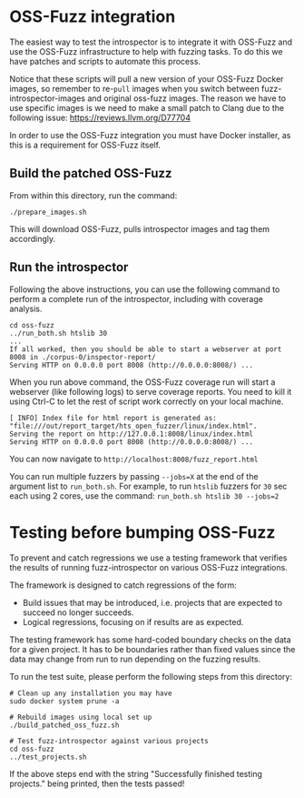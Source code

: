 # OSS-Fuzz integration

The easiest way to test the introspector is to integrate it with OSS-Fuzz
and use the OSS-Fuzz infrastructure to help with fuzzing tasks. To do this
we have patches and scripts to automate this process. 

Notice that these scripts will pull a new version of your OSS-Fuzz Docker
images, so remember to re-`pull` images when you switch between fuzz-introspector-images and original
oss-fuzz images. The reason we have to use specific images is we need to make
a small patch to Clang due to the following issue: https://reviews.llvm.org/D77704

In order to use the OSS-Fuzz integration you must have Docker installer, as this
is a requirement for OSS-Fuzz itself.

## Build the patched OSS-Fuzz
From within this directory, run the command:
```
./prepare_images.sh
```

This will download OSS-Fuzz, pulls introspector images and tag them accordingly.

## Run the introspector
Following the above instructions, you can use the following command to perform
a complete run of the introspector, including with coverage analysis.


```
cd oss-fuzz
../run_both.sh htslib 30
...
If all worked, then you should be able to start a webserver at port 8008 in ./corpus-0/inspector-report/
Serving HTTP on 0.0.0.0 port 8008 (http://0.0.0.0:8008/) ...
```

When you run above command, the OSS-Fuzz coverage run will start a webserver (like following logs) to
serve coverage reports. You need to kill it using Ctrl-C to let the rest of
script work correctly on your local machine.

```
[ INFO] Index file for html report is generated as:
"file:///out/report_target/hts_open_fuzzer/linux/index.html".
Serving the report on http://127.0.0.1:8008/linux/index.html
Serving HTTP on 0.0.0.0 port 8008 (http://0.0.0.0:8008/) ...
```
You can now navigate to `http://localhost:8008/fuzz_report.html`

You can run multiple fuzzers by passing `--jobs=X` at the end of the
argument list to `run_both.sh`. For example, to run `htslib` fuzzers
for `30` sec each using 2 cores, use the command:
`run_both.sh htslib 30 --jobs=2`

# Testing before bumping OSS-Fuzz
To prevent and catch regressions we use a testing framework that verifies
the results of running fuzz-introspector on various OSS-Fuzz integrations.

The framework is designed to catch regressions of the form:
- Build issues that may be introduced, i.e. projects that are expected to succeed no longer succeeds.
- Logical regressions, focusing on if results are as expected.

The testing framework has some hard-coded boundary checks on the data
for a given project. It has to be boundaries rather than fixed values
since the data may change from run to run depending on the fuzzing
results.

To run the test suite, please perform the following steps from this
directory:

```
# Clean up any installation you may have
sudo docker system prune -a

# Rebuild images using local set up
./build_patched_oss_fuzz.sh

# Test fuzz-introspector against various projects
cd oss-fuzz
../test_projects.sh
```

If the above steps end with the string "Successfully finished testing projects."
being printed, then the tests passed!

